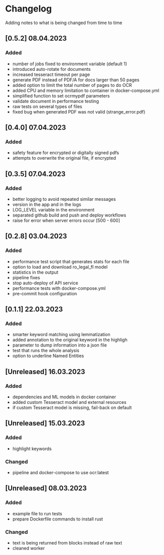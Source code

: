 # Changelog
Adding notes to what is being changed from time to time

## [0.5.2] 08.04.2023
### Added
- number of jobs fixed to environment variable (default 1)
- introduced auto-rotate for documents
- increased tesseract timeout per page
- generate PDF instead of PDF/A for docs larger than 50 pages
- added option to limit the total number of pages to do OCR
- added CPU and memory limitation to container in docker-compose.yml
- simplified function to set ocrmypdf parameters
- validate document in performance testing
- raw tests on several types of files
- fixed bug when generated PDF was not valid (strange_error.pdf)

## [0.4.0] 07.04.2023
### Added
- safety feature for encrypted or digitally signed pdfs
- attempts to overwrite the original file, if encrypted

## [0.3.5] 07.04.2023
### Added
- better logging to avoid repeated similar messages
- version in the app and in the logs
- LOG_LEVEL variable in the environment
- separated github build and push and deploy workflows
- raise for error when server errors occur [500 - 600]

## [0.2.8] 03.04.2023
### Added
- performance test script that generates stats for each file
- option to load and download ro_legal_fl model
- statistics in the output
- pipeline fixes
- stop auto-deploy of API service
- performance tests with docker-compose.yml
- pre-commit hook configuration


## [0.1.1] 22.03.2023
### Added
- smarter keyword matching using lemmatization
- added annotation to the original keyword in the highligh
- parameter to dump information into a json file
- test that runs the whole analysis
- option to underline Named Entities


## [Unreleased] 16.03.2023
### Added
- dependencies and ML models in docker container
- added custom Tesseract model and external resources
- if custom Tesseract model is missing, fail-back on default


## [Unreleased] 15.03.2023
### Added
- highlight keywords
### Changed
- pipeline and docker-compose to use ocr:latest


## [Unreleased] 08.03.2023
### Added
- example file to run tests
- prepare Dockerfile commands to install rust
### Changed
- text is being returned from blocks instead of raw text
- cleaned worker
